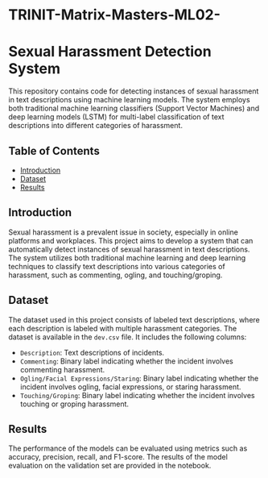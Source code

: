 # TRINIT-Matrix-Masters-ML02-
# Sexual Harassment Detection System

This repository contains code for detecting instances of sexual harassment in text descriptions using machine learning models. The system employs both traditional machine learning classifiers (Support Vector Machines) and deep learning models (LSTM) for multi-label classification of text descriptions into different categories of harassment.

## Table of Contents

- [Introduction](#introduction)
- [Dataset](#dataset)
- [Results](#results)

## Introduction

Sexual harassment is a prevalent issue in society, especially in online platforms and workplaces. This project aims to develop a system that can automatically detect instances of sexual harassment in text descriptions. The system utilizes both traditional machine learning and deep learning techniques to classify text descriptions into various categories of harassment, such as commenting, ogling, and touching/groping.

## Dataset

The dataset used in this project consists of labeled text descriptions, where each description is labeled with multiple harassment categories. The dataset is available in the `dev.csv` file. It includes the following columns:

- `Description`: Text descriptions of incidents.
- `Commenting`: Binary label indicating whether the incident involves commenting harassment.
- `Ogling/Facial Expressions/Staring`: Binary label indicating whether the incident involves ogling, facial expressions, or staring harassment.
- `Touching/Groping`: Binary label indicating whether the incident involves touching or groping harassment.

## Results
The performance of the models can be evaluated using metrics such as accuracy, precision, recall, and F1-score. The results of the model evaluation on the validation set are provided in the notebook.


